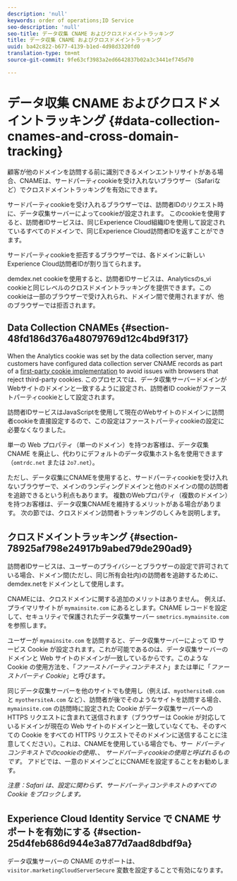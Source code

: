 ```yaml
---
description: 'null'
keywords: order of operations;ID Service
seo-description: 'null'
seo-title: データ収集 CNAME およびクロスドメイントラッキング
title: データ収集 CNAME およびクロスドメイントラッキング
uuid: ba42c822-b677-4139-b1ed-4d98d3320fd0
translation-type: tm+mt
source-git-commit: 9fe63cf3983a2ed6642837b02a3c3441ef745d70

---
```



# データ収集 CNAME およびクロスドメイントラッキング {#data-collection-cnames-and-cross-domain-tracking}

顧客が他のドメインを訪問する前に識別できるメインエントリサイトがある場合、CNAMEは、サードパーティcookieを受け入れないブラウザー（Safariなど）でクロスドメイントラッキングを有効にできます。

サードパーティcookieを受け入れるブラウザーでは、訪問者IDのリクエスト時に、データ収集サーバーによってcookieが設定されます。 このcookieを使用すると、訪問者IDサービスは、同じExperience Cloud組織IDを使用して設定されているすべてのドメインで、同じExperience Cloud訪問者IDを返すことができます。

サードパーティcookieを拒否するブラウザーでは、各ドメインに新しいExperience Cloud訪問者IDが割り当てられます。

demdex.net cookieを使用すると、訪問者IDサービスは、Analyticsのs_vi cookieと同じレベルのクロスドメイントラッキングを提供できます。このcookieは一部のブラウザーで受け入れられ、ドメイン間で使用されますが、他のブラウザーでは拒否されます。

## Data Collection CNAMEs {#section-48fd186d376a48079769d12c4bd9f317}

When the Analytics cookie was set by the data collection server, many customers have configured data collection server CNAME records as part of a [first-party cookie implementation](https://docs.adobe.com/content/help/ja-JP/core-services/interface/ec-cookies/cookies-first-party.html) to avoid issues with browsers that reject third-party cookies. このプロセスでは、データ収集サーバードメインがWebサイトのドメインと一致するように設定され、訪問者ID cookieがファーストパーティcookieとして設定されます。

訪問者IDサービスはJavaScriptを使用して現在のWebサイトのドメインに訪問者cookieを直接設定するので、この設定はファーストパーティcookieの設定に必要なくなりました。

単一の Web プロパティ（単一のドメイン）を持つお客様は、データ収集 CNAME を廃止し、代わりにデフォルトのデータ収集ホスト名を使用できます（`omtrdc.net` または `2o7.net`）。

ただし、データ収集にCNAMEを使用すると、サードパーティcookieを受け入れないブラウザーで、メインのランディングドメインと他のドメインの間の訪問者を追跡できるという利点もあります。 複数のWebプロパティ（複数のドメイン）を持つお客様は、データ収集CNAMEを維持するメリットがある場合があります。 次の節では、クロスドメイン訪問者トラッキングのしくみを説明します。

## クロスドメイントラッキング {#section-78925af798e24917b9abed79de290ad9}

訪問者IDサービスは、ユーザーのプライバシーとブラウザーの設定で許可されている場合、ドメイン間(ただし、同じ所有会社内)の訪問者を追跡するために、demdex.netをドメインとして使用します。

CNAMEには、クロスドメインに関する追加のメリットはありません。 例えば、プライマリサイトが `mymainsite.com` にあるとします。CNAME レコードを設定して、セキュリティで保護されたデータ収集サーバー `smetrics.mymainsite.com` を参照します。

ユーザーが `mymainsite.com` を訪問すると、データ収集サーバーによって ID サービス Cookie が設定されます。これが可能であるのは、データ収集サーバーのドメインと Web サイトのドメインが一致しているからです。このような Cookie の使用方法を、「*ファーストパーティコンテキスト*」または単に「*ファーストパーティ Cookie*」と呼びます。

同じデータ収集サーバーを他のサイトでも使用し（例えば、`myothersiteB.com` と `myothersiteA.com` など）、訪問者が後でそのようなサイトを訪問する場合、`mymainsite.com` の訪問時に設定された Cookie がデータ収集サーバーへの HTTPS リクエストに含まれて送信されます（ブラウザーは Cookie が対応しているドメインが現在の Web サイトのドメインと一致していなくても、そのすべての Cookie をすべての HTTPS リクエストでそのドメインに送信することに注意してください）。これは、CNAMEを使用している場合でも、サー *ドパーティコンテキストでのcookieの使用、*、 *サードパーティcookieの使用と呼ばれるものです*。 アドビでは、一意のドメインごとにCNAMEを設定することをお勧めします。

*注意：Safari は、設定に関わらず、サードパーティコンテキストのすべての Cookie をブロックします。*

## Experience Cloud Identity Service で CNAME サポートを有効にする {#section-25d4feb686d944e3a877d7aad8dbdf9a}

データ収集サーバーの CNAME のサポートは、`visitor.marketingCloudServerSecure` 変数を設定することで有効になります。
